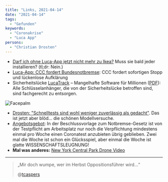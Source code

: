 ```yaml
---
title: "Links, 2021-04-14"
date: "2021-04-14"
tags:
  - "Gefunden"
keywords:
  - "Coronakrise"
  - "Luca App"
persons:
  - "Christian Drosten"
---
```


- [Darf ich ohne Luca-App jetzt nicht mehr zu Ikea?](https://www.spiegel.de/netzwelt/apps/coronakrise-darf-ich-ohne-luca-app-jetzt-nicht-mehr-zu-ikea-a-cab0558a-5c7d-4f84-80d2-451eebe95836) Muss sie bald jeder installieren? (tl;dr: Nein.)
- [Luca-App: CCC fordert Bundesnotbremse](https://www.ccc.de/de/updates/2021/luca-app-ccc-fordert-bundesnotbremse): CCC fordert sofortigen Stopp und lückenlose Aufklärung
- Sicherheitslücke [LucaTrack](http://lucatrack.de) – Mangelhafte Software für Millionen ([PDF](http://lucatrack.de/LucaTrack%20Pressebeschreibung.pdf)): Alle Schlüsselanhänger, die von der Sicherheitslücke betroffen sind, sind fachgerecht zu entsorgen.

![Facepalm](/images/tenor.gif)

- [Drosten: "Schnelltests sind wohl weniger zuverlässig als gedacht"](https://www.ndr.de/nachrichten/info/Drosten-Schnelltests-sind-wohl-weniger-zuverlaessig-als-gedacht,coronavirusupdate178.html). Das ist jetzt aber blöd… die schönen Modellversuche.
- [Angebotsgebot](https://taz.de/Massnahmen-gegen-dritte-Coronawelle/!5760962/): In der Beschlussvorlage zum Notbremse-Gesetz ist von der Testpflicht am Arbeitsplatz nur noch die Verpflichtung mindestens einmal pro Woche einen Coronatest anzubieten übrig geblieben. Zwei mal die Woche ist schon ein Glücksspiel, aber einmal die Woche ist glatte WISSENSCHAFTSLEUGNUNG!
- **Mal was anderes:** [New York Central Park Drone Video](https://www.youtube.com/watch?v=YcK85axcZUc)

* * *

> „Mir doch wumpe, wer im Herbst Oppositionsführer wird…“
>
> @[tcaspers](https://twitter.com/tcaspers/status/1381966404409192448)
